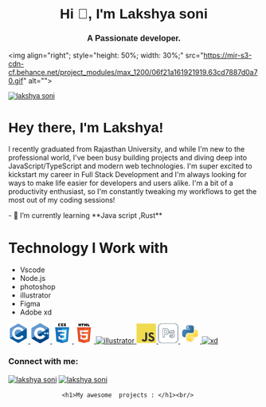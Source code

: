 
<link rel="preconnect" href="https://fonts.googleapis.com">
<link rel="preconnect" href="https://fonts.gstatic.com" crossorigin>
<link href="https://fonts.googleapis.com/css2?family=Gothic+A1&display=swap" rel="stylesheet">

  
<h1 align="center" style=" font-family: Gothic A1, sans-serif;">Hi 👋, I'm Lakshya soni</h1>
<h3 align="center" style=" font-family: Gothic A1, sans-serif;">A Passionate developer.</h3>

<img align="right"; style="height: 50%; width: 30%;" src="https://mir-s3-cdn-cf.behance.net/project_modules/max_1200/06f21a161921919.63cd7887d0a70.gif" alt="">


<p align="left" style=" font-family: Gothic A1, sans-serif;"> <a href="https://twitter.com/LakshyaSoniji?t=TRSUaUc-PorsmN2_q26uQw&s=09" target="blank"><img src="https://img.shields.io/twitter/follow/lakshya soni?logo=twitter&style=for-the-badge" alt="lakshya soni" /></a> </p>

<p style="font: bold"><h1 style=" font-family: Gothic A1, sans-serif;">Hey there, I'm Lakshya!</h1>I recently graduated from Rajasthan University, and while I'm new to the professional world, I've been busy building projects and diving deep into JavaScript/TypeScript and modern web technologies.  I'm super excited to kickstart my career in Full Stack Development and I'm always looking for ways to make life easier for developers and users alike.  I'm a bit of a productivity enthusiast, so I'm constantly tweaking my workflows to get the most out of my coding sessions!</p>
- 🌱 I’m currently learning **Java script ,Rust**

<h1 style="font: bold;">Technology I Work with</h1>
<ul>
    <li>Vscode</li>
    <li>Node.js</li>
    <li>photoshop</li>
    <li>illustrator</li>
    <li>Figma</li>
    <Li>Adobe xd</Li>
</ul>
<p align="left"> <a href="https://www.cprogramming.com/" target="_blank" rel="noreferrer"> <img src="https://raw.githubusercontent.com/devicons/devicon/master/icons/c/c-original.svg" alt="c" width="40" height="40"/> </a> <a href="https://www.w3schools.com/cpp/" target="_blank" rel="noreferrer"> <img src="https://raw.githubusercontent.com/devicons/devicon/master/icons/cplusplus/cplusplus-original.svg" alt="cplusplus" width="40" height="40"/> </a> <a href="https://www.w3schools.com/css/" target="_blank" rel="noreferrer"> <img src="https://raw.githubusercontent.com/devicons/devicon/master/icons/css3/css3-original-wordmark.svg" alt="css3" width="40" height="40"/> </a> <a href="https://www.w3.org/html/" target="_blank" rel="noreferrer"> <img src="https://raw.githubusercontent.com/devicons/devicon/master/icons/html5/html5-original-wordmark.svg" alt="html5" width="40" height="40"/> </a> <a href="https://www.adobe.com/in/products/illustrator.html" target="_blank" rel="noreferrer"> <img src="https://www.vectorlogo.zone/logos/adobe_illustrator/adobe_illustrator-icon.svg" alt="illustrator" width="40" height="40"/> </a> <a href="https://developer.mozilla.org/en-US/docs/Web/JavaScript" target="_blank" rel="noreferrer"> <img src="https://raw.githubusercontent.com/devicons/devicon/master/icons/javascript/javascript-original.svg" alt="javascript" width="40" height="40"/> </a> <a href="https://www.photoshop.com/en" target="_blank" rel="noreferrer"> <img src="https://raw.githubusercontent.com/devicons/devicon/master/icons/photoshop/photoshop-line.svg" alt="photoshop" width="40" height="40"/> </a> <a href="https://www.python.org" target="_blank" rel="noreferrer"> <img src="https://raw.githubusercontent.com/devicons/devicon/master/icons/python/python-original.svg" alt="python" width="40" height="40"/> </a> <a href="https://www.adobe.com/products/xd.html" target="_blank" rel="noreferrer"> <img src="https://cdn.worldvectorlogo.com/logos/adobe-xd.svg" alt="xd" width="40" height="40"/> </a> </p>
<h3 align="left">Connect with me:</h3>
<p align="left">
<a href="https://twitter.com/lakshya soni" target="blank"><img align="center" src="https://raw.githubusercontent.com/rahuldkjain/github-profile-readme-generator/master/src/images/icons/Social/twitter.svg" alt="lakshya soni" height="30" width="40" /></a>
<a href="https://linkedin.com/in/lakshya soni" target="blank"><img align="center" src="https://raw.githubusercontent.com/rahuldkjain/github-profile-readme-generator/master/src/images/icons/Social/linked-in-alt.svg" alt="lakshya soni" height="30" width="40" /></a>
</p>

                   <h1>My awesome  projects : </h1><br/>
